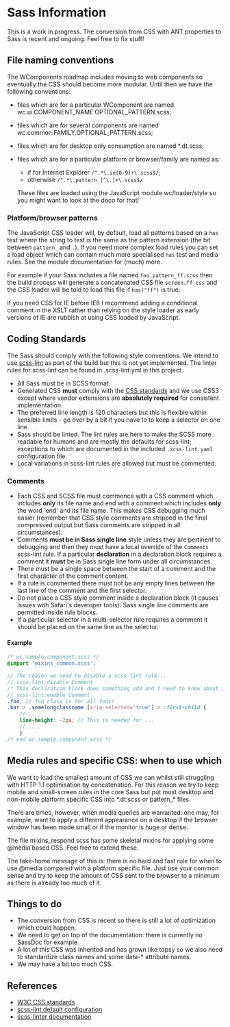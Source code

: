 # Sass Information

This is a work in progress. The conversion from CSS with ANT properties to Sass is recent and ongoing. Feel free to fix
stuff!

## File naming conventions

The WComponents roadmap includes moving to web components so eventually the CSS should become more modular. Until then
we have the following conventions:

* files which are for a particular WComponent are named wc.ui.COMPONENT_NAME.OPTIONAL_PATTERN.scss;
* files which are for several components are named wc.common.FAMILY.OPTIONAL_PATTERN.scss;
* files which are for desktop only consumption are named \*.dt.scss;
* files which are for a particular platform or browser/family are named as:
    * if for Internet Explorer `/^.*\.ie[0-9]+\.scss$/`;
    * otherwise `/^.*\.pattern_[^\.]+\.scss$/`

    These files are loaded using the JavaScript module wc/loader/style so you might want to look at the doco for that!

### Platform/browser patterns

The JavaScript CSS loader will, by default, load all patterns based on a `has` test where the string to test is the same
as the pattern extension (the bit between `pattern_` and `.`). If you need more complex load rules you can set a load
object which can contain much more specialised `has` test and media rules. See the module documentation for (much) more.

For example if your Sass includes a file named `foo.pattern_ff.scss` then the build process will generate a concatenated
CSS file `screen.ff.css` and the CSS loader will be told to load this file if `has("ff")` is true.

If you need CSS for IE before IE8 I recommend adding a conditional comment in the XSLT rather than relying on the style
loader as early versions of IE are rubbish at using CSS loaded by JavaScript.

## Coding Standards

The Sass should comply with the following style conventions. We intend to use [scss-lint](https://github.com/brigade/scss-lint)
as part of the build but this is not yet implemented. The linter rules for scss-lint can be found in .scss-lint.yml in
this project.

* All Sass must be in SCSS format.
* Generated CSS **must** comply with the [CSS standards](http://www.w3.org/Style/CSS/) and we use CSS3 except where
  vendor extensions are **absolutely required** for consistent implementation.
* The preferred line length is 120 characters but this is flexible within sensible limits - go over by a bit if you have
  to to keep a selector on one line.
* Sass should be linted. The lint rules are here to make the SCSS more readable for humans and are mostly the defaults
  for scss-lint; exceptions to which are documented in the included `.scss-lint.yaml` configuration file.
* Local variations in scss-lint rules are allowed but must be commented.

### Comments

* Each CSS and SCSS file must commence with a CSS comment which includes **only** its file name and end with a comment
  which includes **only** the word 'end' and its file name. This makes CSS debugging much easier (remember that CSS
  style comments are stripped in the final compressed output but Sass comments are stripped in all circumstances).
* Comments **must be in Sass single line** style unless they are pertinent to debugging and then they must have a local
  override of the `Comments` scss-lint rule. If a particular **declaration** in a declaration block requires a comment
  it **must** be in Sass single line form under all circumstances.
* There must be a single space between the start of a comment and the first character of the comment content.
* If a rule is commented there must not be any empty lines between the last line of the comment and the first selector.
* Do not place a CSS style comment inside a declaration block (it causes issues with Safari's developer tools). Sass
  single line comments are permitted inside rule blocks.
* If a particular selector in a multi-selector rule requires a comment it should be placed on the same line as the
  selector.

#### Example

``` scss
/* wc.sample.component.scss */
@import 'mixins_common.scss';

// The reason we need to disable a scss-lint rule...
// scss-lint:disable Comment
/* This declaration block does something odd and I need to know about it in debug mode */
// scss-lint:enable Comment
.foo, // foo class is for all foos!
.bar > .somelongclassname [aria-selected='true'] > :first-child {
    // ....
    line-height: -2px; // This is needed for ...
    // ....
    }
/* end wc.sample.component.scss */
```

## Media rules and specific CSS: when to use which

We want to load the smallest amount of CSS we can whilst still struggling with HTTP 1.1 optimisation by concatenation.
For this reason we try to keep mobile and small-screen rules in the core Sass but put most desktop and non-mobile
platform specific CSS into \*.dt.scss or pattern\_\* files.

There are times, however, when media queries are warranted: one may, for example, want to apply a different appearance
on a desktop if the browser window has been made small or if the monitor is huge or dense.

The file mixins_respond.scss has some skeletal mixins for applying some @media based CSS. Feel free to extend these.

The take-home message of this is: there is no hard and fast rule for when to use @media compared with a platform
specific file. Just use your common sense and try to keep the amount of CSS sent to the browser to a minimum as there is
already too much of it.

## Things to do

* The conversion from CSS is recent so there is still a lot of optimization which could happen.
* We need to get on top of the documentation: there is currently no SassDoc for example.
* A lot of this CSS was inherited and has grown like topsy so we also need to standardize class names and some data-*
  attribute names.
* We may have a bit too much CSS.

## References

* [W3C CSS standards](http://www.w3.org/Style/CSS/)
* [scss-lint default configuration](https://github.com/brigade/scss-lint/blob/master/config/default.yml)
* [scss-linter documentation](https://github.com/brigade/scss-lint/blob/master/lib/scss_lint/linter/README.md)
